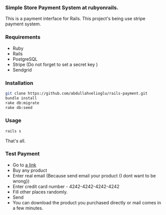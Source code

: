 ### Simple Store Payment System at rubyonrails.

This is a payment interface for Rails. This project's being use stripe payment system.

### Requirements

 - Ruby
 - Rails
 - PostgreSQL
 - Stripe (Do not forget to set a secret key )
 - Sendgrid

### Installation

```sh
git clone https://github.com/abdullahvelioglu/rails-payment.git
bundle install
rake db:migrate
rake db:seed
```

### Usage

```sh
rails s
```

That's all.

### Test Payment

  - Go to [a link](https://rails-payment-system.herokuapp.com)
  - Buy any product
  - Enter real email (Because send email your product {I dont want to be wrong})
  - Enter credit card number - 4242-4242-4242-4242
  - Fill other places randomly.
  - Send
  - You can download the product you purchased directly or mail comes in a few minutes.
